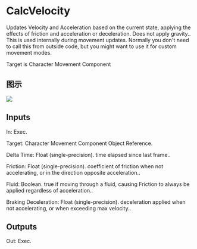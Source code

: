 # CalcVelocity

Updates Velocity and Acceleration based on the current state, applying the effects of friction and acceleration or deceleration. Does not apply gravity.. This is used internally during movement updates. Normally you don't need to call this from outside code, but you might want to use it for custom movement modes.

Target is Character Movement Component

## 图示

![]($-20221218-20180496.png)

## Inputs

In: Exec.

Target: Character Movement Component Object Reference.

Delta Time: Float (single-precision). time elapsed since last frame..

Friction: Float (single-precision). coefficient of friction when not accelerating, or in the direction opposite acceleration..

Fluid: Boolean. true if moving through a fluid, causing Friction to always be applied regardless of acceleration..

Braking Deceleration: Float (single-precision). deceleration applied when not accelerating, or when exceeding max velocity..  

## Outputs

Out: Exec.

